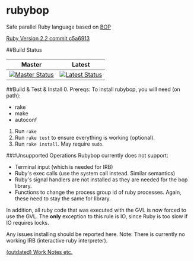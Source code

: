 # rubybop
Safe parallel Ruby language based on [BOP](http://roclocality.org/2015/05/17/rubybop-introduction/)

[Ruby Version 2.2 commit c5a6913](https://github.com/ruby/ruby/tree/c5a691323201ace5f5299b6914c8e1709918c521)

##Build Status

Master  | Latest
------------- | -------------
[![Master Status](https://travis-ci.org/dcompiler/rubybop.svg?branch=master)](https://travis-ci.org/dcompiler/rubybop)  | [![Latest Status](https://travis-ci.org/dcompiler/rubybop.svg)](https://travis-ci.org/dcompiler/rubybop)


##Build & Test & Install
0. Prereqs: To install rubybop, you will need (on path):
  * rake
  * make
  * autoconf
1. Run `rake`
2. Run `rake test` to ensure everything is working (optional).
3. Run `rake install`. May require `sudo`.

###Unsupported Operations
Rubybop currently does not support:
- Terminal input (which is needed for IRB)
- Ruby's exec calls (use the system call instead. Similar semantics)
- Ruby's signal handlers are not installed as they are needed for the bop library.
- Functions to change the process group id of ruby processes. Again, these need to stay the same for library.

In addition, all ruby code that was executed with the GVL is now forced to use the GVL. The __only__ exception to this rule is IO, since Ruby is too slow if IO requires locks.


Any issues installing should be reported here.
Note: There is currently no working IRB (interactive ruby interpreter).


[(outdated) Work Notes etc.](https://docs.google.com/document/d/1qkXeVAgK56vHWjxyXntOxC4MxRF4oelftWkvHx1V8eM/edit?usp=sharing)
